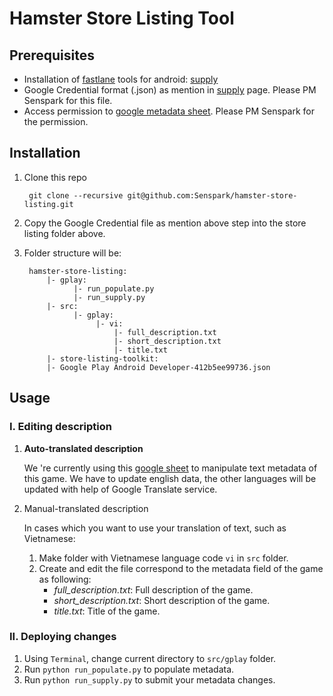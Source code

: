 # Hamster Store Listing Tool

## Prerequisites

* Installation of [fastlane][1] tools for android: [supply][2]
* Google Credential format (.json) as mention in [supply][2] page. Please PM Senspark for this file.
* Access permission to [google metadata sheet][3]. Please PM Senspark for the permission.

## Installation

1. Clone this repo
	
		git clone --recursive git@github.com:Senspark/hamster-store-listing.git 
2. Copy the Google Credential file as mention above step into the store listing folder above.
3. Folder structure will be:

		hamster-store-listing:
			|- gplay: 
				  |- run_populate.py
				  |- run_supply.py
			|- src:
				  |- gplay:
				       |- vi:
				           |- full_description.txt
				           |- short_description.txt
				           |- title.txt
			|- store-listing-toolkit:
			|- Google Play Android Developer-412b5ee99736.json

## Usage

### I. Editing description
1. **Auto-translated description**
	
	We 're currently using this [google sheet][3] to manipulate text metadata of this game. We have to update english data, the other languages will be updated with help of Google Translate service.
	
2. Manual-translated description

	In cases which you want to use your translation of text, such as Vietnamese:
	1. Make folder with Vietnamese language code `vi` in `src` folder.
	2. Create and edit the file correspond to the metadata field of the game as following:
		* *full_description.txt*: Full description of  the game.
		* *short_description.txt*: Short description of the game.
		* *title.txt*: Title of the game.
	


### II. Deploying changes
1. Using `Terminal`, change current directory to `src/gplay` folder.
2. Run `python run_populate.py` to populate metadata.
3. Run `python run_supply.py` to submit your metadata changes.

[1]: https://fastlane.tools/ "fastlane"
[2]: https://github.com/fastlane/fastlane/tree/master/supply#readme "supply"
[3]: https://docs.google.com/spreadsheets/d/1tPOZNM47rf3ERvVcMi2hyKHkt8fxTrsOhM9_2aCWQ6g/edit#gid=0 "google metadata sheet"